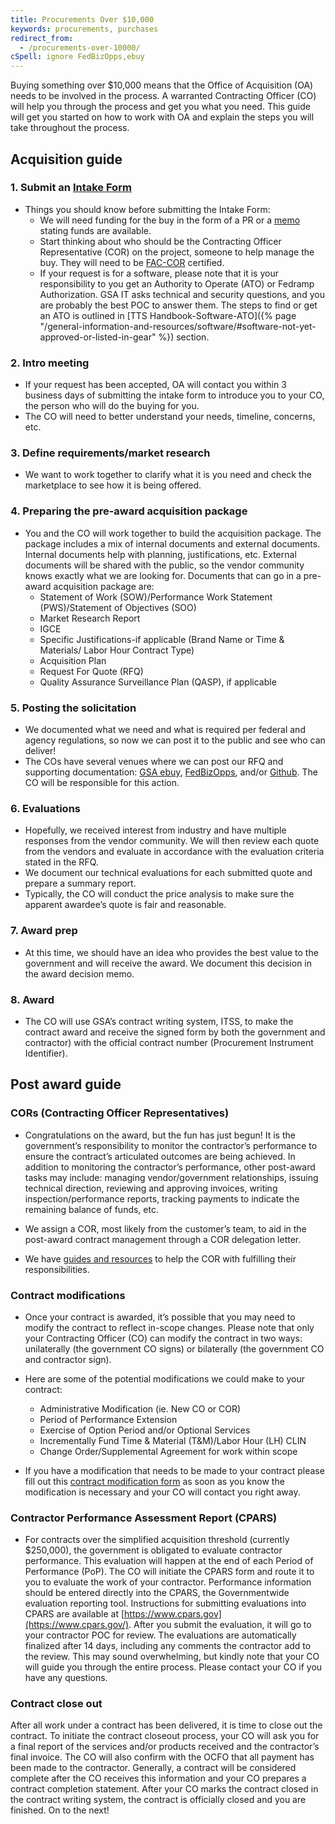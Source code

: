 ```yaml
---
title: Procurements Over $10,000
keywords: procurements, purchases
redirect_from:
  - /procurements-over-10000/
cSpell: ignore FedBizOpps,ebuy
---
```


Buying something over $10,000 means that the Office of Acquisition (OA) needs to
be involved in the process. A warranted Contracting Officer (CO) will help you
through the process and get you what you need. This guide will get you started
on how to work with OA and explain the steps you will take throughout the
process.

## Acquisition guide

### 1. Submit an [Intake Form](https://docs.google.com/forms/d/e/1FAIpQLSdqd8GVxwJAGqwtEUJJ5rXtHZDMc9yLdGRUkp0tSkc4lwHhqw/viewform)

- Things you should know before submitting the Intake Form:
  - We will need funding for the buy in the form of a PR or a
    [memo](https://docs.google.com/document/d/1tayJSTcge_jUEM7BWQvX2Tw_oexv6XhecTkJsawGknw/edit)
    stating funds are available.
  - Start thinking about who should be the Contracting Officer Representative
    (COR) on the project, someone to help manage the buy. They will need to be
    [FAC-COR](https://docs.google.com/document/d/1HzbEv6yQn6pWYl1MDImeLW6ShedcRsekSCBe54Nsnc8/edit#heading=h.aizxbe137goh)
    certified.
  - If your request is for a software, please note that it is your
    responsibility to you get an Authority to Operate (ATO) or Fedramp
    Authorization. GSA IT asks technical and security questions, and you are
    probably the best POC to answer them. The steps to find or get an ATO is
    outlined in [TTS
    Handbook-Software-ATO]({% page "/general-information-and-resources/software/#software-not-yet-approved-or-listed-in-gear" %})
    section.

### 2. Intro meeting

- If your request has been accepted, OA will contact you within 3 business days
  of submitting the intake form to introduce you to your CO, the person who will
  do the buying for you.
- The CO will need to better understand your needs, timeline, concerns, etc.

### 3. Define requirements/market research

- We want to work together to clarify what it is you need and check the
  marketplace to see how it is being offered.

### 4. Preparing the pre-award acquisition package

- You and the CO will work together to build the acquisition package. The
  package includes a mix of internal documents and external documents. Internal
  documents help with planning, justifications, etc. External documents will be
  shared with the public, so the vendor community knows exactly what we are
  looking for. Documents that can go in a pre-award acquisition package are:
  - Statement of Work (SOW)/Performance Work Statement (PWS)/Statement of
    Objectives (SOO)
  - Market Research Report
  - IGCE
  - Specific Justifications-if applicable (Brand Name or Time & Materials/ Labor
    Hour Contract Type)
  - Acquisition Plan
  - Request For Quote (RFQ)
  - Quality Assurance Surveillance Plan (QASP), if applicable

### 5. Posting the solicitation

- We documented what we need and what is required per federal and agency
  regulations, so now we can post it to the public and see who can deliver!
- The COs have several venues where we can post our RFQ and supporting
  documentation: [GSA ebuy](https://www.ebuy.gsa.gov/),
  [FedBizOpps](https://www.fbo.gov/), and/or [Github](https://github.com/). The
  CO will be responsible for this action.

### 6. Evaluations

- Hopefully, we received interest from industry and have multiple responses from
  the vendor community. We will then review each quote from the vendors and
  evaluate in accordance with the evaluation criteria stated in the RFQ.
- We document our technical evaluations for each submitted quote and prepare a
  summary report.
- Typically, the CO will conduct the price analysis to make sure the apparent
  awardee’s quote is fair and reasonable.

### 7. Award prep

- At this time, we should have an idea who provides the best value to the
  government and will receive the award. We document this decision in the award
  decision memo.

### 8. Award

- The CO will use GSA’s contract writing system, ITSS, to make the contract
  award and receive the signed form by both the government and contractor) with
  the official contract number (Procurement Instrument Identifier).

## Post award guide

### CORs (Contracting Officer Representatives)

- Congratulations on the award, but the fun has just begun! It is the
  government’s responsibility to monitor the contractor’s performance to ensure
  the contract’s articulated outcomes are being achieved. In addition to
  monitoring the contractor’s performance, other post-award tasks may include:
  managing vendor/government relationships, issuing technical direction,
  reviewing and approving invoices, writing inspection/performance reports,
  tracking payments to indicate the remaining balance of funds, etc.

- We assign a COR, most likely from the customer’s team, to aid in the
  post-award contract management through a COR delegation letter.

- We have
  [guides and resources](https://drive.google.com/drive/folders/1tSIiw6Jgfpx1OATIBKSXhQf90st1raeQ)
  to help the COR with fulfilling their responsibilities.

### Contract modifications

- Once your contract is awarded, it’s possible that you may need to modify the
  contract to reflect in-scope changes. Please note that only your Contracting
  Officer (CO) can modify the contract in two ways: unilaterally (the government
  CO signs) or bilaterally (the government CO and contractor sign).

- Here are some of the potential modifications we could make to your contract:

  - Administrative Modification (ie. New CO or COR)
  - Period of Performance Extension
  - Exercise of Option Period and/or Optional Services
  - Incrementally Fund Time & Material (T&M)/Labor Hour (LH) CLIN
  - Change Order/Supplemental Agreement for work within scope

- If you have a modification that needs to be made to your contract please fill
  out this
  [contract modification form](https://docs.google.com/forms/d/e/1FAIpQLSem56QHnAqOiUYlGltNIFugRtWn_QAA43L_LGF0-jK3p5Q-kw/viewform)
  as soon as you know the modification is necessary and your CO will contact you
  right away.

### Contractor Performance Assessment Report (CPARS)

- For contracts over the simplified acquisition threshold (currently $250,000),
  the government is obligated to evaluate contractor performance. This
  evaluation will happen at the end of each Period of Performance (PoP). The CO
  will initiate the CPARS form and route it to you to evaluate the work of your
  contractor. Performance information should be entered directly into the CPARS,
  the Governmentwide evaluation reporting tool. Instructions for submitting
  evaluations into CPARS are available at
  [https://www.cpars.gov](https://www.cpars.gov/). After you submit the
  evaluation, it will go to your contractor POC for review. The evaluations are
  automatically finalized after 14 days, including any comments the contractor
  add to the review. This may sound overwhelming, but kindly note that your CO
  will guide you through the entire process. Please contact your CO if you have
  any questions.

### Contract close out

After all work under a contract has been delivered, it is time to close out the
contract. To initiate the contract closeout process, your CO will ask you for a
final report of the services and/or products received and the contractor’s final
invoice. The CO will also confirm with the OCFO that all payment has been made
to the contractor. Generally, a contract will be considered complete after the
CO receives this information and your CO prepares a contract completion
statement. After your CO marks the contract closed in the contract writing
system, the contract is officially closed and you are finished. On to the next!
